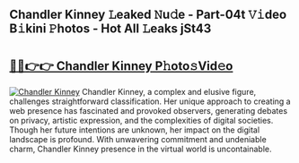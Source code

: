 ## Chandler Kinney 𝙻eaked 𝙽u𝚍e - Part-04t 𝚅𝚒deo B𝚒kini 𝙿hotos - Hot All 𝙻eaks jSt43

# <h2><a href="http://ld0mh7t.urlbe.top/?page=Chandler+Kinney">🔗🔗👉👉 Chandler Kinney P𝚑oto𝚜Vid𝚎o</a></h2>

[![Chandler Kinney](https://i.imgur.com/eBuTRDB.gif)](http://ld0mh7t.urlbe.top/?page=Chandler+Kinney)
Chandler Kinney, a complex and elusive figure, challenges straightforward classification. Her unique approach to creating a web presence has fascinated and provoked observers, generating debates on privacy, artistic expression, and the complexities of digital societies. Though her future intentions are unknown, her impact on the digital landscape is profound. With unwavering commitment and undeniable charm, Chandler Kinney presence in the virtual world is uncontainable.
